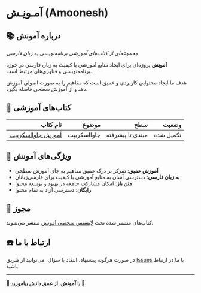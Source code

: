 # آمـونِـش (Amoonesh)

## 📚 درباره آمونش

*مجموعه‌ای از کتاب‌های آموزشی برنامه‌نویسی به زبان فارسی*

**آمونِش** پروژه‌ای برای ایجاد منابع آموزشی با کیفیت به زبان فارسی در حوزه برنامه‌نویسی و فناوری‌های مرتبط است.

هدف ما ایجاد محتوایی کاربردی و عمیق است که مفاهیم را به صورت اصولی آموزش دهد و از آموزش سطحی فاصله بگیرد.

## 📖 کتاب‌های آموزشی

| نام کتاب                                                     | موضوع         | سطح                | وضعیت       |
|----------------------------------------------------------:|-------------:|------------------:|------------:|
| [آموزش جاوااسکریپت](https://amoonesh.github.io/javascript/) | جاوااسکریپت   | مبتدی تا پیشرفته   | تکمیل شده   |

## 🌱 ویژگی‌های آمونش

- **آموزش عمیق**: تمرکز بر درک عمیق مفاهیم به جای آموزش سطحی
- **به زبان فارسی**: دسترسی آسان به منابع آموزشی با کیفیت برای فارسی‌زبانان
- **متن باز**: امکان مشارکت جامعه در بهبود و توسعه محتوا
- **رایگان**: دسترسی آزاد به تمام محتوا

## 📝 مجوز

کتاب‌های منتشر شده تحت [لایسنس شخصی آمونش](https://amoonesh.github.io/Amoonesh-License) منتشر می‌شوند.

## ☎️ ارتباط با ما

در صورت هرگونه پیشنهاد، انتقاد یا سؤال، می‌توانید از طریق [Issues](https://github.com/Amoonesh/Amoonesh/issues) با ما در ارتباط باشید.

---

**🌟 با آمونش، از عمق دانش بیاموزید 🌟** 
